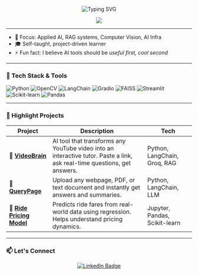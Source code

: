 <!-- Profile Banner -->
<p align="center">
  <img src="https://readme-typing-svg.demolab.com?font=Fira+Code&pause=1000&center=true&width=435&lines=Hi+%F0%9F%91%8B%2C+I'm+Krishna+Bhat!;%7C;I+Love+Programming!" alt="Typing SVG" />
</p>

<p align="center">
  <img src="https://cdn.svgator.com/images/2021/10/solar-system-animation.svg" />
</p>


---

- 🧠 Focus: Applied AI, RAG systems, Computer Vision, AI Infra
- 🎓 Self-taught, project-driven learner
- ⚡ Fun fact: I believe AI tools should be *useful first, cool second*

---

### 🚀 Tech Stack & Tools

![Python](https://img.shields.io/badge/Python-3670A0?style=flat-square&logo=python&logoColor=white)
![OpenCV](https://img.shields.io/badge/OpenCV-5C3EE8?style=flat-square&logo=opencv&logoColor=white)
![LangChain](https://img.shields.io/badge/LangChain-%23000000.svg?style=flat-square&logoColor=white)
![Gradio](https://img.shields.io/badge/Gradio-%2320232a.svg?style=flat-square&logoColor=white)
![FAISS](https://img.shields.io/badge/FAISS-1e2a38?style=flat-square&logoColor=white)
![Streamlit](https://img.shields.io/badge/Streamlit-FF4B4B?style=flat-square&logo=streamlit&logoColor=white)
![Scikit-learn](https://img.shields.io/badge/Scikit--Learn-F7931E?style=flat-square&logo=scikit-learn&logoColor=white)
![Pandas](https://img.shields.io/badge/Pandas-150458?style=flat-square&logo=pandas&logoColor=white)

---

### 🧠 Highlight Projects

| Project | Description | Tech |
|--------|-------------|------|
| 🎥 [**VideoBrain**](https://github.com/krx7h/VideoBrain.git) | AI tool that transforms any YouTube video into an interactive tutor. Paste a link, ask real-time questions, get answers. | Python, LangChain, Groq, RAG |
| 📄 [**QueryPage**](https://github.com/krx7h/QueryPage-Ask-questions-get-answers-from-any-page..git) | Upload any webpage, PDF, or text document and instantly get answers and summaries. | Python, LangChain, LLM |
| 🚕 [**Ride Pricing Model**](https://github.com/krx7h/Data-Driven-Ride-Pricing-Model.git) | Predicts ride fares from real-world data using regression. Helps understand pricing dynamics. | Jupyter, Pandas, Scikit-learn |

---

### 📫 Let's Connect

<p align="center">
  <a href="https://www.linkedin.com/in/krishnabhatu/" target="_blank">
    <img src="https://img.shields.io/badge/LinkedIn-Connect-blue?style=for-the-badge&logo=linkedin&logoColor=white" alt="LinkedIn Badge"/>
  </a>
</p>





